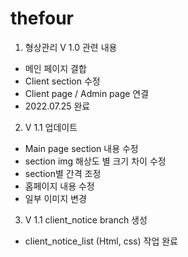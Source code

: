 # thefour

1. 형상관리 V  1.0 관련 내용
 - 메인 페이지 결합
 - Client section 수정
 - Client page / Admin page 연결
 - 2022.07.25 완료

2. V 1.1 업데이트
 - Main page section 내용 수정
 - section img 해상도 별 크기 차이 수정
 - section별 간격 조정
 - 홈페이지 내용 수정
 - 일부 이미지 변경


 3. V 1.1 client_notice branch 생성
 - client_notice_list (Html, css) 작업 완료
